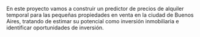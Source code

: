 En este proyecto vamos a construir un predictor de precios de alquiler temporal para las pequeñas propiedades en venta en la ciudad de Buenos Aires, tratando de estimar su potencial como inversión inmobiliaria e identificar oportunidades de inversión. 
